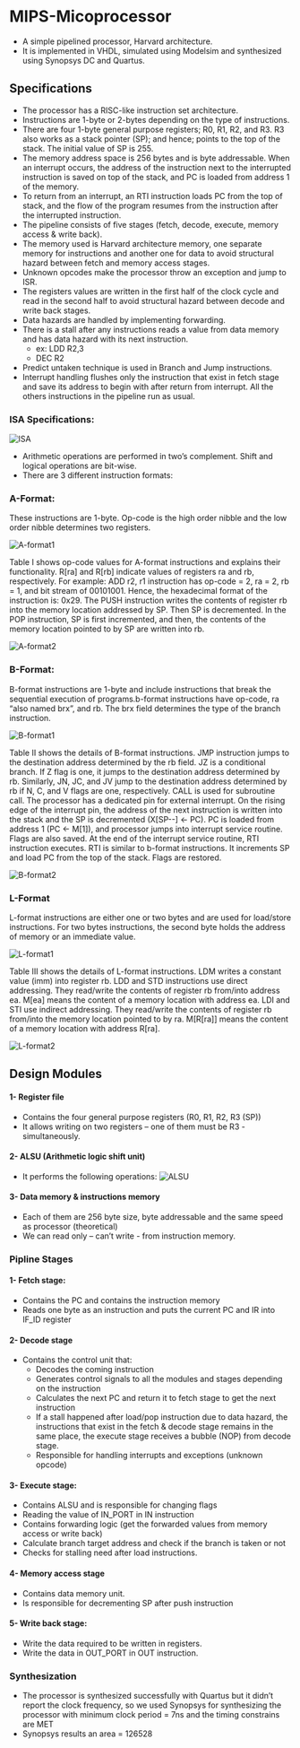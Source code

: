 # MIPS-Micoprocessor
* A simple pipelined processor, Harvard architecture.
* It is implemented in VHDL, simulated using Modelsim and synthesized using Synopsys DC and Quartus.

## Specifications
* The processor has a RISC-like instruction set architecture.
* Instructions are 1-byte or 2-bytes depending on the type of instructions.
* There are four 1-byte general purpose registers; R0, R1, R2, and R3. R3 also works as a stack pointer (SP); and hence; points to the top of the stack. The initial value of SP is 255. 
* The memory address space is 256 bytes and is byte addressable. When an interrupt occurs, the address of the instruction next to the interrupted instruction is saved on top of the stack, and PC is loaded from address 1 of the memory. 
* To return from an interrupt, an RTI instruction loads PC from the top of stack, and the flow of the program resumes from the instruction after the interrupted instruction.
* The pipeline consists of five stages (fetch, decode, execute, memory access & write back).
* The memory used is Harvard architecture memory, one separate memory for instructions and another one for data to avoid structural hazard between fetch and memory access stages.
* Unknown opcodes make the processor throw an exception and jump to ISR.
* The registers values are written in the first half of the clock cycle and read in the second half to avoid structural hazard between decode and write back stages.
* Data hazards are handled by implementing forwarding.
* There is a stall after any instructions reads a value from data memory and has data hazard with its next instruction.
  - ex: LDD R2,3
  - DEC R2
* Predict untaken technique is used in Branch and Jump instructions.
* Interrupt handling flushes only the instruction that exist in fetch stage and save its address to begin with after return from interrupt. All the others instructions in the pipeline run as usual.

### ISA Specifications:
![ISA](https://github.com/abdallahmagdy1993/MIPS-Micoprocessor/blob/master/Images/1%20ISA-Specs.PNG)

* Arithmetic operations are performed in two’s complement. Shift and logical operations are bit-wise. 
* There are 3 different instruction formats:

### A-Format:
These instructions are 1-byte. Op-code is the high order nibble and the low order nibble determines two registers.

![A-format1](https://github.com/abdallahmagdy1993/MIPS-Micoprocessor/blob/master/Images/2%20A-format.PNG)

Table I shows op-code values for A-format instructions and explains their functionality. R[ra] and R[rb] indicate values of registers ra and rb, respectively. For example: ADD r2, r1 instruction has op-code = 2, ra = 2, rb = 1, and bit stream of 00101001. Hence, the hexadecimal format of the instruction is: 0x29. The PUSH instruction writes the contents of register rb into the memory location addressed by SP. Then SP is decremented. In the POP instruction, SP is first incremented, and then, the contents of the memory location pointed to by SP are written into rb.

![A-format2](https://github.com/abdallahmagdy1993/MIPS-Micoprocessor/blob/master/Images/3%20A-format.PNG)

### B-Format:
B-format instructions are 1-byte and include instructions that break the sequential execution of programs.b-format instructions have op-code, ra “also named brx”, and rb. The brx field determines the type of the branch instruction.

![B-format1](https://github.com/abdallahmagdy1993/MIPS-Micoprocessor/blob/master/Images/4%20B-format.PNG)

Table II shows the details of B-format instructions. JMP instruction jumps to the destination address determined by the rb field. JZ is a conditional branch. If Z flag is one, it jumps to the destination address determined by rb. Similarly, JN, JC, and JV jump to the destination address determined by rb if N, C, and V flags are one, respectively. CALL is used for subroutine call. The processor has a dedicated pin for external interrupt. On the rising edge of the interrupt pin, the address of the next instruction is written into the stack and the SP is decremented (X[SP--] ← PC). PC is loaded from address 1 (PC ← M[1]), and processor jumps into interrupt service routine. Flags are also saved. At the end of the interrupt service routine, RTI instruction executes. RTI is similar to b-format instructions. It increments SP and load PC from the top of the stack. Flags are restored.

![B-format2](https://github.com/abdallahmagdy1993/MIPS-Micoprocessor/blob/master/Images/5%20B-format.PNG)

### L-Format
L-format instructions are either one or two bytes and are used for load/store instructions. For two bytes instructions, the second byte holds the address of memory or an immediate value.

![L-format1](https://github.com/abdallahmagdy1993/MIPS-Micoprocessor/blob/master/Images/6%20L-format.PNG)

Table III shows the details of L-format instructions. LDM writes a constant value (imm) into register rb. LDD and STD instructions use direct addressing. They read/write the contents of register rb from/into address ea. M[ea] means the content of a memory location with address ea. LDI and STI use indirect addressing. They read/write the contents of register rb from/into the memory location pointed to by ra. M[R[ra]] means the content of a memory location with address R[ra].

![L-format2](https://github.com/abdallahmagdy1993/MIPS-Micoprocessor/blob/master/Images/7%20L-format.PNG)

## Design Modules
#### 1- Register file
- Contains the four general purpose registers (R0, R1, R2, R3 (SP))
- It allows writing on two registers – one of them must be R3 - simultaneously.
#### 2- ALSU (Arithmetic logic shift unit)
- It performs the following operations:
![ALSU](https://github.com/abdallahmagdy1993/MIPS-Micoprocessor/blob/master/Images/ALSU.PNG)
#### 3- Data memory & instructions memory
- Each of them are 256 byte size, byte addressable and the same speed as processor (theoretical)
- We can read only – can’t write - from instruction memory.

### Pipline Stages
#### 1- Fetch stage:
- Contains the PC and contains the instruction memory
- Reads one byte as an instruction and puts the current PC and IR into IF_ID register
#### 2- Decode stage
- Contains the control unit that:
  * Decodes the coming instruction
  * Generates control signals to all the modules and stages depending on the instruction
  * Calculates the next PC and return it to fetch stage to get the next instruction
  * If a stall happened after load/pop instruction due to data hazard, the instructions that exist in the fetch & decode stage remains in the same place, the execute stage receives a bubble (NOP) from decode stage.
  * Responsible for handling interrupts and exceptions (unknown opcode)
#### 3- Execute stage:
- Contains ALSU and is responsible for changing flags
- Reading the value of IN_PORT in IN instruction
- Contains forwarding logic (get the forwarded values from memory access or write back)
- Calculate branch target address and check if the branch is taken or not
- Checks for stalling need after load instructions.
#### 4- Memory access stage
- Contains data memory unit.
- Is responsible for decrementing SP after push instruction
#### 5- Write back stage:
- Write the data required to be written in registers.
- Write the data in OUT_PORT in OUT instruction.

### Synthesization
* The processor is synthesized successfully with Quartus but it didn’t report the clock frequency, so we used Synopsys for synthesizing the processor with minimum clock period = 7ns and the timing constrains are MET
* Synopsys results an area = 126528
